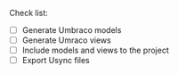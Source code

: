 Check list:
- [ ] Generate Umbraco models
- [ ] Generate Umraco views
- [ ] Include models and views to the project
- [ ] Export Usync files  